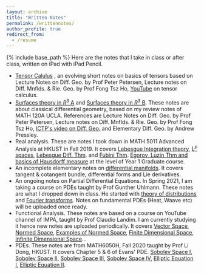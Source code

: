 ```yaml
---
layout: archive
title: "Written Notes"
permalink: /writtennotes/
author_profile: true
redirect_from:
  - /resume
---
```

{% include base_path %}
Here are the notes that I take in class or after class, written on iPad with iPad Pencil.

- [Tensor Calulus](https://yxiaal.github.io/pdfs/NotesonTensorAnalysis.pdf) , an evolving short notes on basics of tensors based on Lecture Notes on Diff. Geo. by Prof Peter Petersen, Lecture notes on Diff. Mnflds. & Rie. Geo. by Prof Fong Tsz Ho, [YouTube](https://www.youtube.com/watch?v=kGXr1SF3WmA&list=PLJHszsWbB6hpk5h8lSfBkVrpjsqvUGTCx) on tensor calculus.
- [Surfaces theory in $R^3$ A](https://yxiaal.github.io/pdfs/TheoryofSurfacesinR3A.pdf) and [Surfaces theory in $R^3$ B](https://yxiaal.github.io/pdfs/TheoryofSurfacesinR3B.pdf). These notes are about classical differential geometry, based on my review notes of MATH 120A UCLA. References are Lecture Notes on Diff. Geo. by Prof Peter Petersen, Lecture notes on Diff. Mnflds. & Rie. Geo. by Prof Fong Tsz Ho, [ICTP's video on Diff. Geo.](https://www.youtube.com/watch?v=tKnBj7B2PSg&list=PLLq_gUfXAnkl5JArcktbOrIUeR5rra-Gz) and Elementary Diff. Geo. by Andrew Pressley.
- Real analysis. These are notes I took down in MATH 5011 Advanced Analysis at HKUST in Fall 2019. It covers [Lebesgue Integration theory](https://yxiaal.github.io/pdfs/IntegralTheory.pdf), [$L^p$ spaces](https://yxiaal.github.io/pdfs/L^pSpaces2019925.pdf),  [Lebesgue Diff. Thm](https://yxiaal.github.io/pdfs/LebesgueDifferentiation.pdf). and [Fubini Thm](https://yxiaal.github.io/pdfs/FiniteProductmeasureandFubiniThm.pdf). [Egorov, Luzin Thm and basics of Hausdorff measure](https://yxiaal.github.io/pdfs/EgorovLusinandHausdorff.pdf) at the level of Year 1 Graduate course.
- An incomplete elementary notes on [differential manifolds](https://yxiaal.github.io/pdfs/TangentCotangentBundleLieDerivativeDifferentialForms.pdf). It covers tangent & cotangent bundle, differential forms and Lie derivatives.
- An ongoing notes on Partial Differential Equations. In Spring 2021, I am taking a course on PDEs taught by Prof Gunther Uhlmann. These notes are what I dropped down in class. He started with [theory of distributions](https://yxiaal.github.io/pdfs/DistributionsI.pdf) and [Fourier transforms](https://yxiaal.github.io/pdfs/DistributionsII.pdf). Notes on fundamental PDEs (Heat, Waave etc) will be uploaded once ready.
- Functional Analysis. These notes are based on a course on YouTube channel of IMPA, taught by Prof Claudio Landim. I am currently studying it hence new notes are uploaded periodically. It covers [Vector Space](https://yxiaal.github.io/pdfs/FunctionalAnalysis_VectorSpace.pdf), [Normed Space](https://yxiaal.github.io/pdfs/FunctionalAnalysis_NormedSpace.pdf), [Examples of Normed Space](https://yxiaal.github.io/pdfs/ExamplesOfNormedSpace.pdf), [Finite Dimensional Space](https://yxiaal.github.io/pdfs/FuntionalAnalysis_FiniteDimension.pdf), [Infinite Dimensional Space](https://yxiaal.github.io/pdfs/InfiniteDimensionalSpace.pdf)...
- PDEs. These notes are from MATH6050H, Fall 2020 taught by Prof Li Dong, HKUST. It covers Chapter 5 & 6 of Evans' PDE. [Sobolev Space I](https://yxiaal.github.io/pdfs/SobolevSpaceI.pdf), [Sobolev Space II](https://yxiaal.github.io/pdfs/SobolevSpaceII.pdf), [Sobolev Space III](https://yxiaal.github.io/pdfs/SobolevSpaceIII.pdf), [Sobolev Space IV](https://yxiaal.github.io/pdfs/SobolevSpaceIV.pdf), [Elliptic Equation I](https://yxiaal.github.io/pdfs/EllipticEquationsI.pdf), [Elliptic Equation II](https://yxiaal.github.io/pdfs/EllipticEquationsII.pdf).
